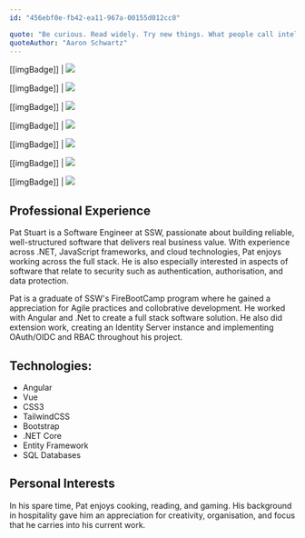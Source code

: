 ```yaml
---
id: "456ebf0e-fb42-ea11-967a-00155d012cc0"

quote: "Be curious. Read widely. Try new things. What people call intelligence just boils down to curiosity."
quoteAuthor: "Aaron Schwartz"
---
```


[[imgBadge]]
| ![](../badges/Developer-angular.png)

[[imgBadge]]
| ![](../badges/Designer-web-html5.png)

[[imgBadge]]
| ![](../badges/Designer-web-css3.png)

[[imgBadge]]
| ![](../badges/Developer-c-sharp.png)

[[imgBadge]]
| ![](../badges/Developer-js.png)

[[imgBadge]]
| ![](../badges/Developer-dotnet-core.png)

[[imgBadge]]
| ![](../badges/Developer-Vue.png)

## Professional Experience
Pat Stuart is a Software Engineer at SSW, passionate about building reliable, well-structured software that delivers real business value. With experience across .NET, JavaScript frameworks, and cloud technologies, Pat enjoys working across the full stack. He is also especially interested in aspects of software that relate to security such as authentication, authorisation, and data protection.

Pat is a graduate of SSW's FireBootCamp program where he gained a appreciation for Agile practices and collobrative development. He worked with Angular and .Net to create a full stack software solution. He also did extension work, creating an Identity Server instance and implementing OAuth/OIDC and RBAC throughout his project.

## Technologies:

- Angular
- Vue
- CSS3
- TailwindCSS
- Bootstrap
- .NET Core
- Entity Framework
- SQL Databases


## Personal Interests
In his spare time, Pat enjoys cooking, reading, and gaming. His background in hospitality gave him an appreciation for creativity, organisation, and focus that he carries into his current work.